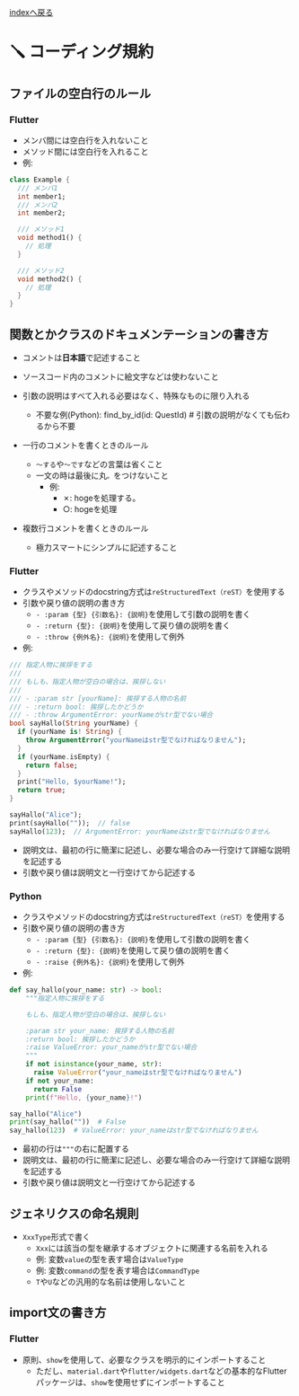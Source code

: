 [indexへ戻る](../index.md)
# 🪛 コーディング規約

## ファイルの空白行のルール
### Flutter
- メンバ間には空白行を入れないこと
- メソッド間には空白行を入れること
- 例:
```dart
class Example {
  /// メンバ1
  int member1;
  /// メンバ2
  int member2;

  /// メソッド1
  void method1() {
    // 処理
  }

  /// メソッド2
  void method2() {
    // 処理
  }
}

```
## 関数とかクラスのドキュメンテーションの書き方
- コメントは**日本語**で記述すること
- ソースコード内のコメントに絵文字などは使わないこと
- 引数の説明はすべて入れる必要はなく、特殊なものに限り入れる
  - 不要な例(Python): find_by_id(id: QuestId)  # 引数の説明がなくても伝わるから不要

- 一行のコメントを書くときのルール
  - `〜する`や`〜です`などの言葉は省くこと
  - 一文の時は最後に丸`。`をつけないこと
  	- 例: 
  		- ✗: hogeを処理する。
  		- ○: hogeを処理

- 複数行コメントを書くときのルール
  - 極力スマートにシンプルに記述すること

### Flutter
- クラスやメソッドのdocstring方式は`reStructuredText（reST）`を使用する
- 引数や戻り値の説明の書き方
  - `- :param {型} {引数名}: {説明}`を使用して引数の説明を書く
  - `- :return {型}: {説明}`を使用して戻り値の説明を書く
  - `- :throw {例外名}: {説明}`を使用して例外
- 例:  
```dart
/// 指定人物に挨拶をする
///
/// もしも、指定人物が空白の場合は、挨拶しない
///
/// - :param str [yourName]: 挨拶する人物の名前
/// - :return bool: 挨拶したかどうか
/// - :throw ArgumentError: yourNameがstr型でない場合
bool sayHallo(String yourName) {
  if (yourName is! String) {
    throw ArgumentError("yourNameはstr型でなければなりません");
  }
  if (yourName.isEmpty) {
    return false;
  }
  print("Hello, $yourName!");
  return true;
}

sayHallo("Alice");
print(sayHallo(""));  // false
sayHallo(123);  // ArgumentError: yourNameはstr型でなければなりません
```
- 説明文は、最初の行に簡潔に記述し、必要な場合のみ一行空けて詳細な説明を記述する
- 引数や戻り値は説明文と一行空けてから記述する

### Python
- クラスやメソッドのdocstring方式は`reStructuredText（reST）`を使用する
- 引数や戻り値の説明の書き方
  - `- :param {型} {引数名}: {説明}`を使用して引数の説明を書く
  - `- :return {型}: {説明}`を使用して戻り値の説明を書く
  - `- :raise {例外名}: {説明}`を使用して例外
- 例:  
```python
def say_hallo(your_name: str) -> bool:
    """指定人物に挨拶をする

    もしも、指定人物が空白の場合は、挨拶しない

    :param str your_name: 挨拶する人物の名前
    :return bool: 挨拶したかどうか
    :raise ValueError: your_nameがstr型でない場合
    """
    if not isinstance(your_name, str):
      raise ValueError("your_nameはstr型でなければなりません")
    if not your_name:
      return False
    print(f"Hello, {your_name}!")

say_hallo("Alice")
print(say_hallo(""))  # False
say_hallo(123)  # ValueError: your_nameはstr型でなければなりません
```
- 最初の行は`"""`の右に配置する
- 説明文は、最初の行に簡潔に記述し、必要な場合のみ一行空けて詳細な説明を記述する
- 引数や戻り値は説明文と一行空けてから記述する

## ジェネリクスの命名規則
- `XxxType`形式で書く
  - `Xxx`には該当の型を継承するオブジェクトに関連する名前を入れる
  - 例: 変数`value`の型を表す場合は`ValueType`
  - 例: 変数`command`の型を表す場合は`CommandType`
  - `T`や`U`などの汎用的な名前は使用しないこと

## import文の書き方
### Flutter
- 原則、`show`を使用して、必要なクラスを明示的にインポートすること
  - ただし、`material.dart`や`flutter/widgets.dart`などの基本的なFlutterパッケージは、`show`を使用せずにインポートすること
